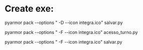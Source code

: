 # Create exe:
pyarmor pack --options " -D --icon integra.ico" salvar.py

pyarmor pack --options " -F --icon integra.ico" acesso_turno.py

pyarmor pack --options " -F --icon integra.ico" salvar.py